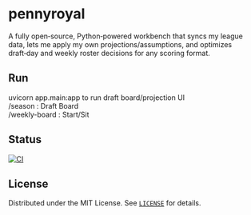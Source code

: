 # pennyroyal
A fully open‑source, Python‑powered workbench that syncs my league data, lets me apply my own projections/assumptions, and optimizes draft‑day and weekly roster decisions for any scoring format.
## Run
uvicorn app.main:app to run draft board/projection UI   
/season : Draft Board   
/weekly-board : Start/Sit   
## Status
[![CI](https://github.com/andycorrales11/pennyroyal/actions/workflows/ci.yml/badge.svg?branch=main)](../../actions)

## License
Distributed under the MIT License. See [`LICENSE`](LICENSE) for details.
